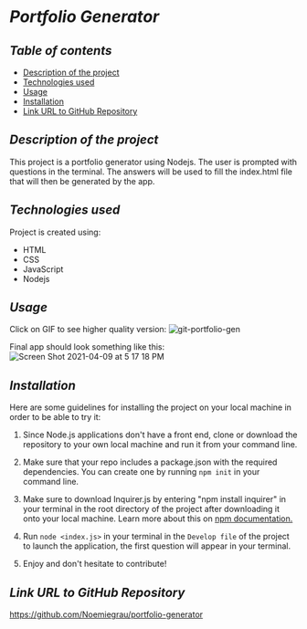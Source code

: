 # **_Portfolio Generator_**

## **_Table of contents_**
* [Description of the project](#description-of-the-project)
* [Technologies used](#technologies-used)
* [Usage](#usage)
* [Installation](#installation)
* [Link URL to GitHub Repository](#link-URL-to-GitHub-repository)

## **_Description of the project_**
This project is a portfolio generator using Nodejs. The user is prompted with questions in the terminal. The answers will be used to fill the index.html file that will then be generated by the app.

## **_Technologies used_**
Project is created using:
* HTML
* CSS
* JavaScript
* Nodejs

## **_Usage_**
Click on GIF to see higher quality version:
![git-portfolio-gen](https://user-images.githubusercontent.com/78329298/114286600-1a3b0b80-9a15-11eb-867b-0456f212796c.gif)

Final app should look something like this:
![Screen Shot 2021-04-09 at 5 17 18 PM](https://user-images.githubusercontent.com/78329298/114286726-31c6c400-9a16-11eb-9a14-8d132ff3fae1.png)

## **_Installation_**
Here are some guidelines for installing the project on your local machine in order to be able to try it: 

1. Since Node.js applications don't have a front end, clone or download the repository to your own local machine and run it from your command line.

2. Make sure that your repo includes a package.json with the required dependencies. You can create one by running ```npm init``` in your command line.

3. Make sure to download Inquirer.js by entering "npm install inquirer" in your terminal in the root directory of the project after downloading it onto your local machine. Learn more about this on [npm documentation.](https://www.npmjs.com/package/inquirer)

4. Run ```node <index.js>``` in your terminal in the ```Develop file``` of the project to launch the application, the first question will appear in your terminal. 

5. Enjoy and don't hesitate to contribute!

## **_Link URL to GitHub Repository_**
https://github.com/Noemiegrau/portfolio-generator
